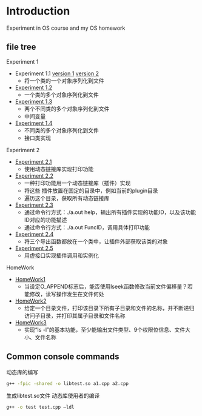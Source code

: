 # Introduction

Experiment in OS course and my OS homework

## file tree

Experiment 1

- Experiment 1.1 [version 1](1_1v1.cpp) [version 2](1_1v2.cpp)
  - 将一个类的一个对象序列化到文件
- [Experiment 1.2](1_2v1.cpp)
  - 一个类的多个对象序列化到文件
- [Experiment 1.3](1_3v1.cpp)
  - 两个不同类的多个对象序列化到文件
  - 中间变量
- [Experiment 1.4](1_4v1.cpp)
  - 不同类的多个对象序列化到文件
  - 接口类实现

Experiment 2

- [Experiment 2.1](/2_1)
  - 使用动态链接库实现打印功能
- [Experiment 2.2](/2_2)
  - 一种打印功能用一个动态链接库（插件）实现
  - 将这些 插件放置在固定的目录中，例如当前的plugin目录
  - 遍历这个目录，获取所有动态链接库
- [Experiment 2.3](/2_3)
  - 通过命令行方式：./a.out help，输出所有插件实现的功能ID，以及该功能ID对应的功能描述
  - 通过命令行方式：./a.out FuncID，调用具体打印功能
- [Experiment 2.4](/2_4)
  - 将三个导出函数都放在一个类中，让插件外部获取该类的对象
- [Experiment 2.5](/2_5)
  - 用虚接口实现插件调用和实例化

HomeWork

- [HomeWork1](HomeWork/hw1.cpp)
  - 当设定O_APPEND标志后，能否使用lseek函数修改当前文件偏移量？若能修改，读写操作发生在文件何处
- [HomeWork2](HomeWork/hw2.cpp)
  - 给定一个目录文件，打印该目录下所有子目录和文件的名称，并不断递归访问子目录，并打印其属子目录和文件名称
- [HomeWork3](HomeWork/hw3.cpp)
  - 实现“ls -l”的基本功能，至少能输出文件类型、9个权限位信息、文件大小、文件名称

## Common console commands

动态库的编写

```bash
g++ -fpic -shared -o libtest.so a1.cpp a2.cpp
```

生成libtest.so文件
动态库使用者的编译

```bash
g++ -o test test.cpp –ldl
```
